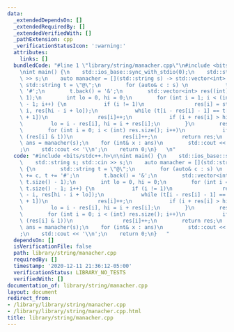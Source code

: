 ```yaml
---
data:
  _extendedDependsOn: []
  _extendedRequiredBy: []
  _extendedVerifiedWith: []
  _pathExtension: cpp
  _verificationStatusIcon: ':warning:'
  attributes:
    links: []
  bundledCode: "#line 1 \"library/string/manacher.cpp\"\n#include <bits/stdc++.h>\n\
    \nint main() {\n    std::ios_base::sync_with_stdio(0);\n    std::string s; std::cin\
    \ >> s;\n    auto manacher = [](std::string s) -> std::vector<int> {\n       \
    \ std::string t = \"@\";\n        for (auto& c : s) \n            t += c, t +=\
    \ '#';\n        t.back() = '&';\n        std::vector<int> res((int) t.size() -\
    \ 1);\n        int lo = 0, hi = 0;\n        for (int i = 1; i < (int) t.size()\
    \ - 1; i++) {\n            if (i != 1)\n                res[i] = std::min(hi -\
    \ i, res[hi - i + lo]);\n            while (t[i - res[i] - 1] == t[i + res[i]\
    \ + 1])\n                res[i]++;\n            if (i + res[i] > hi)\n       \
    \         lo = i - res[i], hi = i + res[i];\n        }\n        res.erase(res.begin());\n\
    \        for (int i = 0; i < (int) res.size(); i++)\n            if ((i & 1) ==\
    \ (res[i] & 1))\n                res[i]++;\n        return res;\n    };\n    std::vector<int>\
    \ ans = manacher(s);\n    for (int& x : ans)\n        std::cout << x << \" \"\
    ;\n    std::cout << '\\n';\n    return 0;\n}   \n"
  code: "#include <bits/stdc++.h>\n\nint main() {\n    std::ios_base::sync_with_stdio(0);\n\
    \    std::string s; std::cin >> s;\n    auto manacher = [](std::string s) -> std::vector<int>\
    \ {\n        std::string t = \"@\";\n        for (auto& c : s) \n            t\
    \ += c, t += '#';\n        t.back() = '&';\n        std::vector<int> res((int)\
    \ t.size() - 1);\n        int lo = 0, hi = 0;\n        for (int i = 1; i < (int)\
    \ t.size() - 1; i++) {\n            if (i != 1)\n                res[i] = std::min(hi\
    \ - i, res[hi - i + lo]);\n            while (t[i - res[i] - 1] == t[i + res[i]\
    \ + 1])\n                res[i]++;\n            if (i + res[i] > hi)\n       \
    \         lo = i - res[i], hi = i + res[i];\n        }\n        res.erase(res.begin());\n\
    \        for (int i = 0; i < (int) res.size(); i++)\n            if ((i & 1) ==\
    \ (res[i] & 1))\n                res[i]++;\n        return res;\n    };\n    std::vector<int>\
    \ ans = manacher(s);\n    for (int& x : ans)\n        std::cout << x << \" \"\
    ;\n    std::cout << '\\n';\n    return 0;\n}   "
  dependsOn: []
  isVerificationFile: false
  path: library/string/manacher.cpp
  requiredBy: []
  timestamp: '2020-12-11 21:36:12-05:00'
  verificationStatus: LIBRARY_NO_TESTS
  verifiedWith: []
documentation_of: library/string/manacher.cpp
layout: document
redirect_from:
- /library/library/string/manacher.cpp
- /library/library/string/manacher.cpp.html
title: library/string/manacher.cpp
---
```

